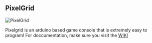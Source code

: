 ## PixelGrid 

![PixelGrid](https://user-images.githubusercontent.com/15841740/136886043-a6b512bb-102d-4967-9a35-6d7e460ffeda.jpg)

Pixelgrid is an arduino based game console that is extremely easy to program!  For doccumentation, make sure you visit the [WIKI](https://github.com/desertgreg/PixelGrid/wiki)

